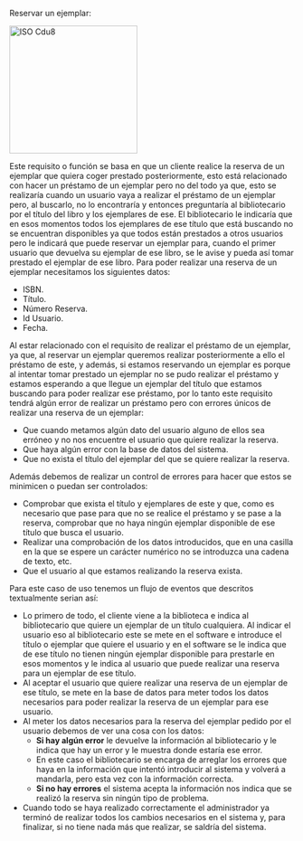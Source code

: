 Reservar un ejemplar:

<img width="226" alt="ISO Cdu8" src="https://github.com/RaulJDlCRUZ/Lorem-Software/assets/114583652/384dd9b4-7064-4337-88fb-0d2465f68e09">

Este requisito o función se basa en que un cliente realice la reserva de un ejemplar que quiera coger prestado posteriormente, esto está relacionado con hacer un préstamo de un ejemplar pero no del todo ya que, esto se realizaría cuando un usuario vaya a realizar el préstamo de un ejemplar pero, al buscarlo, no lo encontraría y entonces preguntaría al bibliotecario por el título del libro y los ejemplares de ese. El bibliotecario le indicaría que en esos momentos todos los ejemplares de ese título que está buscando no se encuentran disponibles ya que todos están prestados a otros usuarios pero le indicará que puede reservar un ejemplar para, cuando el primer usuario que devuelva su ejemplar de ese libro, se le avise y pueda así tomar prestado el ejemplar de ese libro.
Para poder realizar una reserva de un ejemplar necesitamos los siguientes datos:
-	ISBN.
-	Título.
-	Número Reserva.
-	Id Usuario.
-	Fecha.

Al estar relacionado con el requisito de realizar el préstamo de un ejemplar, ya que, al reservar un ejemplar queremos realizar posteriormente a ello el préstamo de este, y además, si estamos reservando un ejemplar es porque al intentar tomar prestado un ejemplar no se pudo realizar el préstamo y estamos esperando a que llegue un ejemplar del título que estamos buscando para poder realizar ese préstamo, por lo tanto este requisito tendrá algún error de realizar un préstamo pero con errores únicos de realizar una reserva de un ejemplar:
- Que cuando metamos algún dato del usuario alguno de ellos sea erróneo y no nos encuentre el usuario que quiere realizar la reserva.
- Que haya algún error con la base de datos del sistema.
- Que no exista el título del ejemplar del que se quiere realizar la reserva.

Además debemos de realizar un control de errores para hacer que estos se minimicen o puedan ser controlados:
-	Comprobar que exista el título y ejemplares de este y que, como es necesario que pase para que no se realice el préstamo y se pase a la reserva, comprobar que no haya ningún ejemplar disponible de ese título que busca el usuario.
-	Realizar una comprobación de los datos introducidos, que en una casilla en la que se espere un carácter numérico no se introduzca una cadena de texto, etc.
- 	Que el usuario al que estamos realizando la reserva exista.

Para este caso de uso tenemos un flujo de eventos que descritos textualmente serian así:
- Lo primero de todo, el cliente viene a la biblioteca e indica al bibliotecario que quiere un ejemplar de un título cualquiera. Al indicar el usuario eso al bibliotecario este se mete en el software e introduce el título o ejemplar que quiere el usuario y en el software se le indica que de ese título no tienen ningún ejemplar disponible para prestarle en esos momentos y le indica al usuario que puede realizar una reserva para un ejemplar de ese título.
- Al aceptar el usuario que quiere realizar una reserva de un ejemplar de ese título, se mete en la base de datos para meter todos los datos necesarios para poder realizar la reserva de un ejemplar para ese usuario.
- Al meter los datos necesarios para la reserva del ejemplar pedido por el usuario debemos de ver una cosa con los datos:
    - **Si hay algún error** le devuelve la información al bibliotecario y le indica que hay un error y le muestra donde estaría ese error.
    - En este caso el bibliotecario se encarga de arreglar los errores que haya en la información que intentó introducir al sistema y volverá a mandarla, pero esta vez con la información correcta.
    - **Si no hay errores** el sistema acepta la información nos indica que se realizó la reserva sin ningún tipo de problema.
- Cuando todo se haya realizado correctamente el administrador ya terminó de realizar todos los cambios necesarios en el sistema y, para finalizar, si no tiene nada más que realizar, se saldría del sistema.



